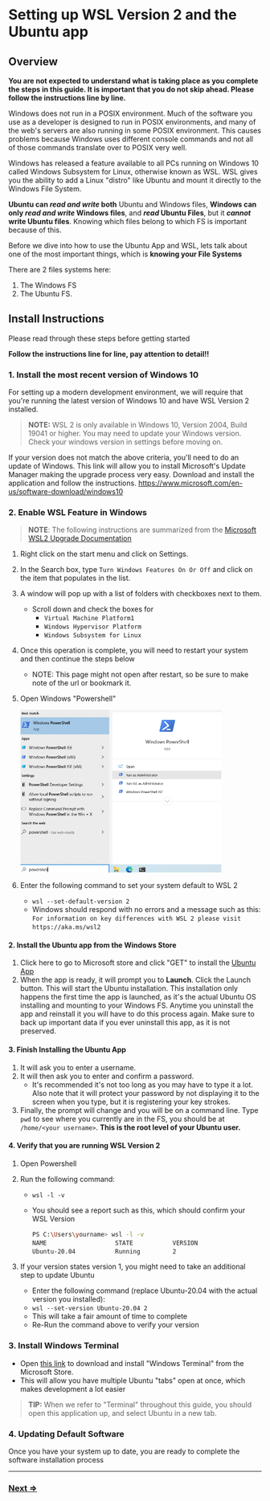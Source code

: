 # Setting up WSL Version 2 and the Ubuntu app

## Overview

**You are not expected to understand what is taking place as you complete the steps in this guide. It is important that you do not skip ahead.  Please follow the instructions line by line.**

Windows does not run in a POSIX environment. Much of the software you use as a developer is designed to run in POSIX environments, and many of the web's servers are also running in some POSIX environment. This causes problems because Windows uses different console commands and not all of those commands translate over to POSIX very well.

Windows has released a feature available to all PCs running on Windows 10 called Windows Subsystem for Linux, otherwise known as WSL. WSL gives you the ability to add a Linux "distro" like Ubuntu and mount it directly to the Windows File System.

**Ubuntu can _read and write_ both** Ubuntu and Windows files, **Windows can only _read and write_ Windows files**, and **_read_ Ubuntu Files**, but it **_cannot_ write Ubuntu files**. Knowing which files belong to which FS is important because of this.

Before we dive into how to use the Ubuntu App and WSL, lets talk about one of the most important things, which is **knowing your File Systems**

There are 2 files systems here:

1. The Windows FS
2. The Ubuntu FS.

## Install Instructions

Please read through these steps before getting started

**Follow the instructions line for line, pay attention to detail!!**

### 1. Install the most recent version of Windows 10

For setting up a modern development environment, we will require that you're running the latest version of Windows 10 and have WSL Version 2 installed.

> **NOTE:** WSL 2 is only available in Windows 10, Version 2004, Build 19041 or higher. You may need to update your Windows version. Check your windows version in settings before moving on.

If your version does not match the above criteria, you'll need to do an update of Windows. This link will allow you to install Microsoft's Update Manager making the upgrade process very easy. Download and install the application and follow the instructions. <https://www.microsoft.com/en-us/software-download/windows10>

### 2. Enable WSL Feature in Windows

> **NOTE**: The following instructions are summarized from the [Microsoft WSL2 Upgrade Documentation](https://docs.microsoft.com/en-us/windows/wsl/install-win10#update-to-wsl-2)

1. Right click on the start menu and click on Settings.
1. In the Search box, type `Turn Windows Features On Or Off` and click on the item that populates in the list.
1. A window will pop up with a list of folders with checkboxes next to them.
   - Scroll down and check the boxes for
     - `Virtual Machine Platform1`
     - `Windows Hypervisor Platform`
     - `Windows Subsystem for Linux`
1. Once this operation is complete, you will need to restart your system and then continue the steps below
   - NOTE: This page might not open after restart, so be sure to make note of the url or bookmark it.
1. Open Windows "Powershell"

      <img src="powershell.png" width=400 />

1. Enter the following command to set your system default to WSL 2
   - `wsl --set-default-version 2`
   - Windows should respond with no errors and a message such as this:
     `For information on key differences with WSL 2 please visit https://aka.ms/wsl2`

#### 2. Install the Ubuntu app from the Windows Store

1. Click here to go to Microsoft store and click "GET" to install the [Ubuntu App](https://www.microsoft.com/en-us/p/ubuntu-2004-lts/9n6svws3rx71?activetab=pivot:overviewtab)
1. When the app is ready, it will prompt you to **Launch**. Click the Launch button. This will start the Ubuntu installation. This installation only happens the first time the app is launched, as it's the actual Ubuntu OS installing and mounting to your Windows FS. Anytime you uninstall the app and reinstall it you will have to do this process again. Make sure to back up important data if you ever uninstall this app, as it is not preserved.

#### 3. Finish Installing the Ubuntu App

1. It will ask you to enter a username.
1. It will then ask you to enter and confirm a password.
   - It's recommended it's not too long as you may have to type it a lot. Also note that it will protect your password by not displaying it to the screen when you type, but it is registering your key strokes.
1. Finally, the prompt will change and you will be on a command line. Type `pwd` to see where you currently are in the FS, you should be at `/home/<your username>`. **This is the root level of your Ubuntu user.**

#### 4. Verify that you are running WSL Version 2

1. Open Powershell
1. Run the following command:
   - `wsl -l -v`
   - You should see a report such as this, which should confirm your WSL Version

     ```bash
     PS C:\Users\yourname> wsl -l -v
     NAME                   STATE           VERSION
     Ubuntu-20.04           Running         2
     ```

1. If your version states version 1, you might need to take an additional step to update Ubuntu
   - Enter the following command (replace Ubuntu-20.04 with the actual version you installed):
   - `wsl --set-version Ubuntu-20.04 2`
   - This will take a fair amount of time to complete
   - Re-Run the command above to verify your version

### 3. Install Windows Terminal

- Open [this link](https://www.microsoft.com/en-us/p/windows-terminal/9n0dx20hk701?activetab=pivot:overviewtab) to download and install "Windows Terminal" from the Microsoft Store.
- This will allow you have multiple Ubuntu "tabs" open at once, which makes development a lot easier

> **TIP:** When we refer to "Terminal" throughout this guide, you should open this application up, and select Ubuntu in a new tab.

### 4. Updating Default Software

Once you have your system up to date, you are ready to complete the software installation process

---

### [Next ⇒](../system-setup/README.md)
